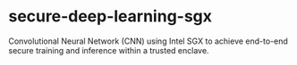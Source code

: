 # secure-deep-learning-sgx
Convolutional Neural Network (CNN) using Intel SGX to achieve end-to-end secure training and inference within a trusted enclave.
